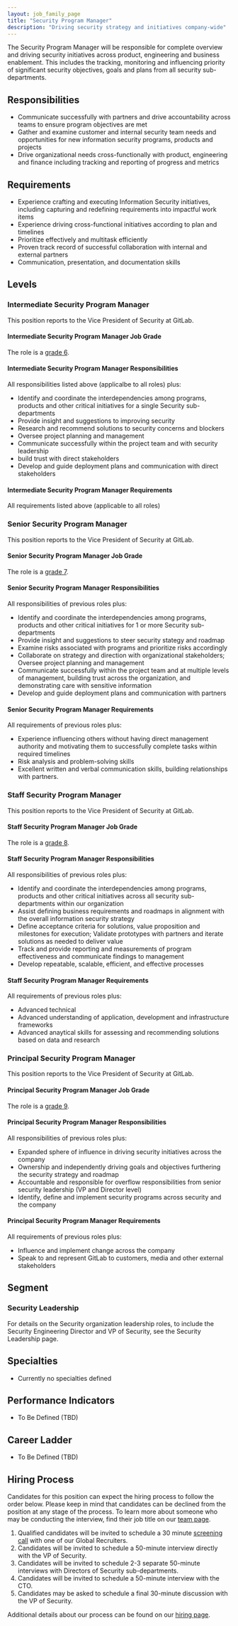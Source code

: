 ```yaml
---
layout: job_family_page
title: "Security Program Manager"
description: "Driving security strategy and initiatives company-wide"
---
```


The Security Program Manager will be responsible for complete overview and driving security initiatives across product, engineering and business enablement.  This includes the tracking, monitoring and influencing priority of significant security objectives, goals and plans from all security sub-departments.

## Responsibilities

- Communicate successfully with partners and drive accountability across teams to ensure program objectives are met
- Gather and examine customer and internal security team needs and opportunities for new information security programs, products and projects
- Drive organizational needs cross-functionally with product, engineering and finance including tracking and reporting of progress and metrics

## Requirements

- Experience crafting and executing Information Security initiatives, including capturing and redefining requirements into impactful work items
- Experience driving cross-functional initiatives according to plan and timelines
- Prioritize effectively and multitask efficiently
- Proven track record of successful collaboration with internal and external partners
- Communication, presentation, and documentation skills

## Levels

### Intermediate Security Program Manager

This position reports to the Vice President of Security at GitLab.

#### Intermediate Security Program Manager Job Grade

The role is a [grade 6](https://about.gitlab.com/handbook/total-rewards/compensation/compensation-calculator/#gitlab-job-grades).

#### Intermediate Security Program Manager Responsibilities

All responsibilities listed above (applicalbe to all roles) plus:
- Identify and coordinate the interdependencies among programs, products and other critical initiatives for a single Security sub-departments
- Provide insight and suggestions to improving security
- Research and recommend solutions to security concerns and blockers
- Oversee project planning and management
- Communicate successfully within the project team and with security leadership
- build trust with direct stakeholders
- Develop and guide deployment plans and communication with direct stakeholders

#### Intermediate Security Program Manager Requirements

All requirements listed above (applicable to all roles)

### Senior Security Program Manager

This position reports to the Vice President of Security at GitLab.

#### Senior Security Program Manager Job Grade

The role is a [grade 7](https://about.gitlab.com/handbook/total-rewards/compensation/compensation-calculator/#gitlab-job-grades).

#### Senior Security Program Manager Responsibilities

All responsibilities of previous roles plus:
- Identify and coordinate the interdependencies among programs, products and other critical initiatives for 1 or more Security sub-departments
- Provide insight and suggestions to steer security stategy and roadmap
- Examine risks associated with programs and prioritize risks accordingly
- Collaborate on strategy and direction with organizational stakeholders; Oversee project planning and management
- Communicate successfully within the project team and at multiple levels of management, building trust across the organization, and demonstrating care with sensitive information
- Develop and guide deployment plans and communication with partners

#### Senior Security Program Manager Requirements

All requirements of previous roles plus:
- Experience influencing others without having direct management authority and motivating them to successfully complete tasks within required timelines
- Risk analysis and problem-solving skills
- Excellent written and verbal communication skills, building relationships with partners.

### Staff Security Program Manager

This position reports to the Vice President of Security at GitLab.

#### Staff Security Program Manager Job Grade

The role is a [grade 8](https://about.gitlab.com/handbook/total-rewards/compensation/compensation-calculator/#gitlab-job-grades).

#### Staff Security Program Manager Responsibilities

All responsibilities of previous roles plus:
- Identify and coordinate the interdependencies among programs, products and other critical initiatives across all security sub-departments within our organization
- Assist defining business requirements and roadmaps in alignment with the overall information security strategy
- Define acceptance criteria for solutions, value proposition and milestones for execution; Validate prototypes with partners and iterate solutions as needed to deliver value
- Track and provide reporting and measurements of program effectiveness and communicate findings to management
- Develop repeatable, scalable, efficient, and effective processes

#### Staff Security Program Manager Requirements

All requirements of previous roles plus:
- Advanced technical
- Advanced understanding of application, development and infrastructure frameworks
- Advanced anaytical skills for assessing and recommending solutions based on data and research

### Principal Security Program Manager

This position reports to the Vice President of Security at GitLab.

#### Principal Security Program Manager Job Grade

The role is a [grade 9](https://about.gitlab.com/handbook/total-rewards/compensation/compensation-calculator/#gitlab-job-grades).

#### Principal Security Program Manager Responsibilities

All responsibilities of previous roles plus:
- Expanded sphere of influence in driving security initiatives across the company
- Ownership and independently driving goals and objectives furthering the security strategy and roadmap
- Accountable and responsible for overflow responsibilities from senior security leadership (VP and Director level)
- Identify, define and implement security programs across security and the company

#### Principal Security Program Manager Requirements

All requirements of previous roles plus:
- Influence and implement change across the company
- Speak to and represent GitLab to customers, media and other external stakeholders


## Segment

### Security Leadership

For details on the Security organization leadership roles, to include the Security Engineering Director and VP of Security, see the Security Leadership page.

## Specialties

- Currently no specialties defined

## Performance Indicators

- To Be Defined (TBD)

## Career Ladder

- To Be Defined (TBD)

## Hiring Process

Candidates for this position can expect the hiring process to follow the order below. Please keep in mind that candidates can be declined from the position at any stage of the process. To learn more about someone who may be conducting the interview, find their job title on our [team page](https://about.gitlab.com/company/team/).
1. Qualified candidates will be invited to schedule a 30 minute [screening call](https://about.gitlab.com/handbook/hiring/interviewing/#screening-call) with one of our Global Recruiters.
1. Candidates will be invited to schedule a 50-minute interview directly with the VP of Security.
1. Candidates will be invited to schedule 2-3 separate 50-minute interviews with Directors of Security sub-departments.
1. Candidates will be invited to schedule a 50-minute interview with the CTO.
1. Candidates may be asked to schedule a final 30-minute discussion with the VP of Security.

Additional details about our process can be found on our [hiring page](https://about.gitlab.com/handbook/hiring/).

